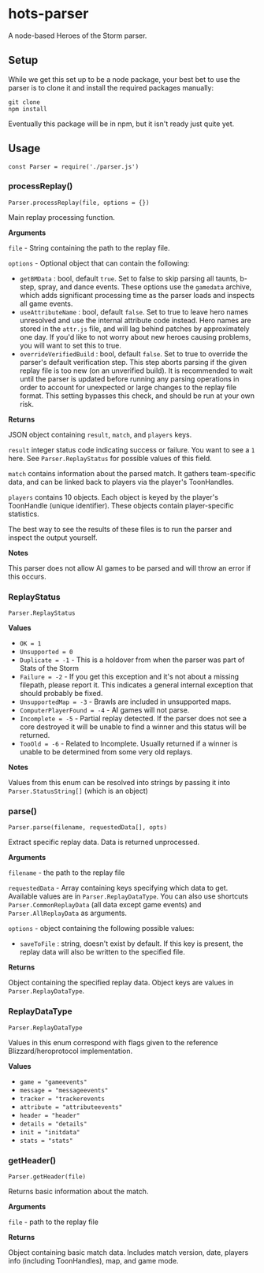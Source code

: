 # hots-parser

A node-based Heroes of the Storm parser.

## Setup

While we get this set up to be a node package, your best bet to use the parser is to
clone it and install the required packages manually:

```
git clone
npm install
```

Eventually this package will be in npm, but it isn't ready just quite yet.

## Usage

```
const Parser = require('./parser.js')
```

### processReplay()

`Parser.processReplay(file, options = {})`

Main replay processing function.

**Arguments**

`file` - String containing the path to the replay file.

`options` - Optional object that can contain the following:

- `getBMData` : bool, default `true`. Set to false to skip parsing all
taunts, b-step, spray, and dance events. These options use the `gamedata` archive, which adds
significant processing time as the parser loads and inspects all game events.
- `useAttributeName` : bool, default `false`. Set to true to leave hero names unresolved
and use the internal attribute code instead.
Hero names are stored in the `attr.js` file, and will lag behind patches by approximately one day.
If you'd like to not worry about new heroes causing problems, you will want to set this to true.
- `overrideVerifiedBuild` : bool, default `false`. Set to true to override the parser's default verification step.
This step aborts parsing if the given replay file is too new (on an unverified build).
It is recommended to wait until the parser is updated before running any parsing operations in order to
account for unexpected or large changes to the replay file format. This setting bypasses this check, and
should be run at your own risk.

**Returns**

JSON object containing `result`, `match`, and `players` keys.

`result` integer status code indicating success or failure. You want to see a `1` here.
See `Parser.ReplayStatus` for possible values of this field.

`match` contains information about the parsed match. It gathers team-specific data, and can be linked
back to players via the player's ToonHandles.

`players` contains 10 objects. Each object is keyed by the player's ToonHandle (unique identifier).
These objects contain player-specific statistics.

The best way to see the results of these files is to run the parser and inspect the output yourself.

**Notes**

This parser does not allow AI games to be parsed and will throw an error if this occurs.

### ReplayStatus

`Parser.ReplayStatus`

**Values**

* `OK = 1`
* `Unsupported = 0`
* `Duplicate = -1` - This is a holdover from when the parser was part of Stats of the Storm
* `Failure = -2` - If you get this exception and it's not about a missing filepath, please report it. This indicates a general internal exception that should probably be fixed.
* `UnsupportedMap = -3` - Brawls are included in unsupported maps.
* `ComputerPlayerFound = -4` - AI games will not parse.
* `Incomplete = -5` - Partial replay detected. If the parser does not see a core destroyed it will be unable to find a winner and this status will be returned.
* `TooOld = -6` - Related to Incomplete. Usually returned if a winner is unable to be determined from some very old replays.

**Notes**

Values from this enum can be resolved into strings by passing it into `Parser.StatusString[]` (which is an object)

### parse()

`Parser.parse(filename, requestedData[], opts)`

Extract specific replay data. Data is returned unprocessed.

**Arguments**

`filename` - the path to the replay file

`requestedData` - Array containing keys specifying which data to get. Available values are in `Parser.ReplayDataType`.
You can also use shortcuts `Parser.CommonReplayData` (all data except game events) and `Parser.AllReplayData`
as arguments.

`options` - object containing the following possible values:

* `saveToFile` : string, doesn't exist by default. If this key is present, the replay data will also be
written to the specified file.

**Returns**

Object containing the specified replay data. Object keys are values in `Parser.ReplayDataType`.

### ReplayDataType

`Parser.ReplayDataType`

Values in this enum correspond with flags given to the reference Blizzard/heroprotocol implementation.

**Values**

* `game = "gameevents"`
* `message = "messageevents"`
* `tracker = "trackerevents`
* `attribute = "attributeevents"`
* `header = "header"`
* `details = "details"`
* `init = "initdata"`
* `stats = "stats"`

### getHeader()

`Parser.getHeader(file)`

Returns basic information about the match.

**Arguments**

`file` - path to the replay file

**Returns**

Object containing basic match data. Includes match version, date, players info (including ToonHandles),
map, and game mode.
